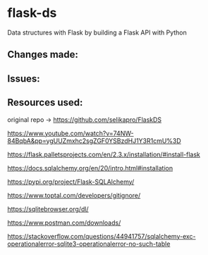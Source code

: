 # flask-ds
Data structures with Flask by building a Flask API with Python

## Changes made: 


## Issues: 


## Resources used:

original repo -> https://github.com/selikapro/FlaskDS

https://www.youtube.com/watch?v=74NW-84BqbA&pp=ygUUZmxhc2sgZGF0YSBzdHJ1Y3R1cmU%3D

https://flask.palletsprojects.com/en/2.3.x/installation/#install-flask

https://docs.sqlalchemy.org/en/20/intro.html#installation

https://pypi.org/project/Flask-SQLAlchemy/

https://www.toptal.com/developers/gitignore/

https://sqlitebrowser.org/dl/

https://www.postman.com/downloads/

https://stackoverflow.com/questions/44941757/sqlalchemy-exc-operationalerror-sqlite3-operationalerror-no-such-table